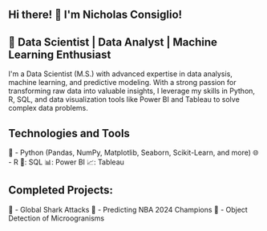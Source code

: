 ## Hi there! 👋 I'm Nicholas Consiglio!

## 🚀 Data Scientist | Data Analyst | Machine Learning Enthusiast

I'm a Data Scientist (M.S.) with advanced expertise in data analysis, machine learning, and predictive modeling. With a strong passion for transforming raw data into valuable insights, I leverage my skills in Python, R, SQL, and data visualization tools like Power BI and Tableau to solve complex data problems.

## Technologies and Tools

🐍 - Python (Pandas, NumPy, Matplotlib, Seaborn, Scikit-Learn, and more)
🌐 - R
🌆: SQL
📊: Power BI
📈: Tableau

## Completed Projects:
🦈 - Global Shark Attacks
🏀 - Predicting NBA 2024 Champions
🦠 - Object Detection of Microogranisms

<!--
**NicholasConsiglio1201/NicholasConsiglio1201** is a ✨ _special_ ✨ repository because its `README.md` (this file) appears on your GitHub profile.

Here are some ideas to get you started:

- 🔭 I’m currently working on ...
- 🌱 I’m currently learning ...
- 👯 I’m looking to collaborate on ...
- 🤔 I’m looking for help with ...
- 💬 Ask me about ...
- 📫 How to reach me: ...
- 😄 Pronouns: ...
- ⚡ Fun fact: ...
-->

